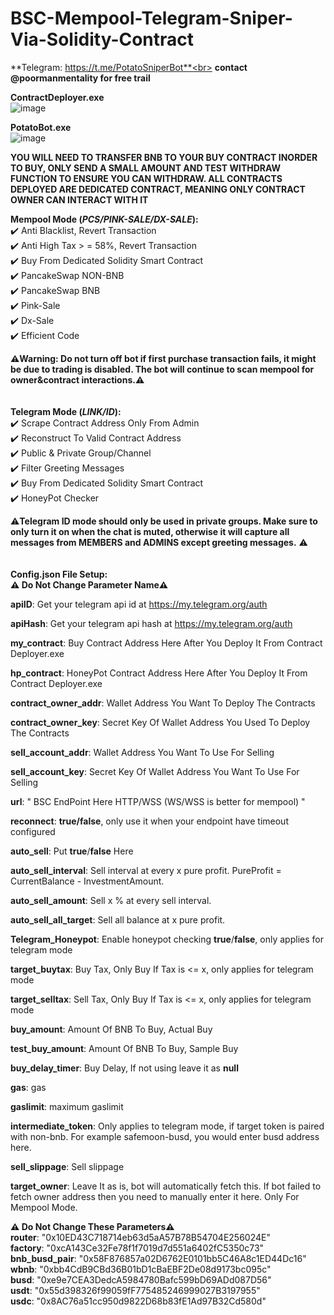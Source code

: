 # BSC-Mempool-Telegram-Sniper-Via-Solidity-Contract

**Telegram: https://t.me/PotatoSniperBot**<br>
**contact @poormanmentality for free trail**<br>

**ContractDeployer.exe**<br>
![image](https://user-images.githubusercontent.com/102332910/160053710-00143c1a-40ae-4afd-a987-7bb0c1ff1a85.png)<br>

**PotatoBot.exe**<br>
![image](https://user-images.githubusercontent.com/102332910/160054132-b3eb1914-78a5-4e6b-a54e-f38805be28ec.png)


**YOU WILL NEED TO TRANSFER BNB TO YOUR BUY CONTRACT INORDER TO BUY, ONLY SEND A SMALL AMOUNT AND TEST WITHDRAW FUNCTION TO ENSURE YOU CAN WITHDRAW. ALL CONTRACTS DEPLOYED ARE DEDICATED CONTRACT, MEANING ONLY CONTRACT OWNER CAN INTERACT WITH IT**


**Mempool Mode (_PCS/PINK-SALE/DX-SALE_):**<br>	
  ✔️ Anti Blacklist, Revert Transaction<br>
  ✔️ Anti High Tax > = 58%, Revert Transaction<br>
  ✔️ Buy From Dedicated Solidity Smart Contract<br>
  ✔️ PancakeSwap NON-BNB<br>
  ✔️ PancakeSwap BNB<br>
  ✔️ Pink-Sale<br>
  ✔️ Dx-Sale<br>
  ✔️ Efficient Code<br>
  
**⚠️Warning: Do not turn off bot if first purchase transaction fails, it might be due to trading is disabled. The bot will continue to scan mempool for owner&contract interactions.⚠️**<br>
  <br>
  <br>
**Telegram Mode (_LINK/ID_):**<br>
  ✔️ Scrape Contract Address Only From Admin<br>
  ✔️ Reconstruct To Valid Contract Address<br>
  ✔️ Public & Private Group/Channel<br>
  ✔️ Filter Greeting Messages<br>
  ✔️ Buy From Dedicated Solidity Smart Contract<br>
  ✔️ HoneyPot Checker<br>
  
⚠️**Telegram ID mode should only be used in private groups. Make sure to only turn it on when the chat is muted, otherwise it will capture all messages from MEMBERS and ADMINS except greeting messages.** ⚠️<br>
  <br>
  <br>
**Config.json File Setup:** <br>
**⚠️ Do Not Change Parameter Name⚠️** 

  **apiID**:   Get your telegram api id at https://my.telegram.org/auth
  
  **apiHash**: Get your telegram api hash at https://my.telegram.org/auth
  
  **my_contract**:  Buy Contract Address Here After You Deploy It From Contract Deployer.exe
  
  **hp_contract**:  HoneyPot Contract Address Here After You Deploy It From Contract Deployer.exe
  
  **contract_owner_addr**: Wallet Address You Want To Deploy The Contracts
  
  **contract_owner_key**:  Secret Key Of Wallet Address You Used To Deploy The Contracts 
  
  **sell_account_addr**:   Wallet Address You Want To Use For Selling 
  
  **sell_account_key**:    Secret Key Of Wallet Address You Want To Use For Selling 
  
  **url**: " BSC EndPoint Here HTTP/WSS (WS/WSS is better for mempool) "
  
  **reconnect**: **true/false**, only use it when your endpoint have timeout configured

  **auto_sell**: Put **true**/**false** Here
  
  **auto_sell_interval**: Sell interval at every x pure profit. PureProfit = CurrentBalance - InvestmentAmount.
  
  **auto_sell_amount**: Sell x % at every sell interval.
  
  **auto_sell_all_target**: Sell all balance at x pure profit.

  **Telegram_Honeypot**: Enable honeypot checking **true**/**false**, only applies for telegram mode
  
  **target_buytax**: Buy Tax, Only Buy If Tax is <= x, only applies for telegram mode
  
  **target_selltax**: Sell Tax, Only Buy If Tax is <= x, only applies for telegram mode

  **buy_amount**: Amount Of BNB To Buy, Actual Buy
  
  **test_buy_amount**: Amount Of BNB To Buy, Sample Buy
  
  **buy_delay_timer**: Buy Delay, If not using leave it as **null**
  
  **gas**: gas
  
  **gaslimit**: maximum gaslimit
  
  **intermediate_token**: Only applies to telegram mode, if target token is paired with non-bnb. For example safemoon-busd, you would enter busd address here.
  
  **sell_slippage**: Sell slippage

  **target_owner**: Leave It as is, bot will automatically fetch this. If bot failed to fetch owner address then you need to manually enter it here. Only For Mempool Mode.
  
  **⚠️ Do Not Change These Parameters⚠️**<br>
  **router**: "0x10ED43C718714eb63d5aA57B78B54704E256024E" <br>
  **factory**: "0xcA143Ce32Fe78f1f7019d7d551a6402fC5350c73"<br>
  **bnb_busd_pair**: "0x58F876857a02D6762E0101bb5C46A8c1ED44Dc16"<br>
  **wbnb**: "0xbb4CdB9CBd36B01bD1cBaEBF2De08d9173bc095c"<br>
  **busd**: "0xe9e7CEA3DedcA5984780Bafc599bD69ADd087D56"<br>
  **usdt**: "0x55d398326f99059fF775485246999027B3197955"<br>
  **usdc**: "0x8AC76a51cc950d9822D68b83fE1Ad97B32Cd580d"<br>





